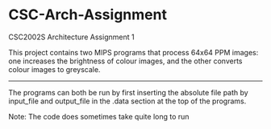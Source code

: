 # CSC-Arch-Assignment

CSC2002S Architecture Assignment 1

This project contains two MIPS programs that process 64x64 PPM images: one increases the brightness of colour images, and the other converts colour images to greyscale.

--------------------------------------------------------------

The programs can both be run by first inserting the absolute file path by input_file and output_file in the .data section at the top of the programs. 

Note: The code does sometimes take quite long to run
